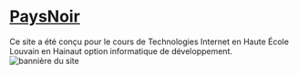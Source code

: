 # [PaysNoir](Nicolas-Gth/DJ-Barman-Musicum)

Ce site a été conçu pour le cours de Technologies Internet en Haute École Louvain en Hainaut option informatique de développement. 
![bannière du site](https://github.com/[username]/[reponame]/banner.jpg?raw=true)

